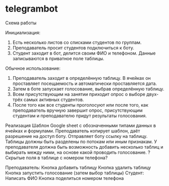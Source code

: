 # telegrambot
Схема работы

Инициализация:
1. Есть несколько листов со списками студентов по группам.
2. Преподаватель просит студентов подключиться к боту.
3. Студент заходит в бот, делится своим ФИО и телефоном. Данные записываются в приватное поле таблицы.

Обычное использование:
1. Преподаватель заходит в определённую таблицу. В ячейках он проставляет посещаемость и автоматически проставляется дата.
2. Затем в боте запускает голосование, выбрав определённую таблицу.
3. Всем присутствующим на занятии приходит опрос о выборе двух-трёх самых активных студентов.
4. После того как все студенты проголосуют или после того, как преподаватель вручную завершит опрос, присутствующим студентам и преподавателю придут результаты голосования.

Реализация
Шаблон Google sheet с обозначенными типами данных в ячейках и формулами. Преподаватель копирует шаблон, даёт разрешение на доступ боту. Отправляет боту ссылку на таблицу. Таблицы должны быть разделены по потокам или иным признакам. У преподавателя должна быть возможность добавить несколько таблиц и выбирать между ними, на основе какой проводить голосование.
?Скрытые поля в таблице с номером телефона?

Преподаватель: Кнопка добавить таблицу
Кнопка удалить таблицу Кнопка запустить голосование (затем выбор таблицы)
Студент: Написать ФИО
Кнопка поделиться номером телефона
